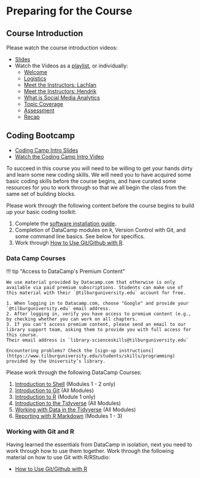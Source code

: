 # Preparing for the Course

## Course Introduction

Please watch the course introduction videos:

* [Slides](assets/lectures/course_prep/smwa_intro.pdf)
* Watch the Videos as a [playlist](https://www.youtube.com/watch?v=b8v6ZjOyPNA&list=PL9QkA7C7GRGVct5aKmivJXzhXKfA0tMWn), or individually:
    * [Welcome](https://youtu.be/b8v6ZjOyPNA)
    * [Logistics](https://youtu.be/AEWbQ16521A)
    * [Meet the Instructors: Lachlan](https://youtu.be/mgsf25doADM)
    * [Meet the Instructors: Hendrik](https://youtu.be/x1Fes2cd3uE)
    * [What is Social Media Analytics](https://youtu.be/Lj0hbp2siIY)
    * [Topic Coverage](https://youtu.be/zL08rQ2dwWU)
    * [Assessment](https://youtu.be/KTLTdwLTQLc)
    * [Recap](https://youtu.be/qyRuREG7nuk)

## Coding Bootcamp

* [Coding Camp Intro Slides](assets/lectures/course_prep/codecamp.pdf)
* [Watch the Coding Camp Intro Video](https://youtu.be/kPZdgpJXHg0)

To succeed in this course you will need to be willing to get your hands dirty and learn some new coding skills.
We will need you to have acquired some basic coding skills before the course begins, and have curated some resources for you to work through so that we all begin the class from the same set of building blocks.

Please work through the following content before the course begins to build up your basic coding toolkit:

1. Complete the [software installation guide](../software_install).
2. Completion of DataCamp modules on `R`, Version Control with Git, and some command line basics. See below for specifics.
3. Work through [How to Use Git/Github with R][git-r].

### Data Camp Courses

!!! tip "Access to DataCamp's Premium Content"

    We use material provided by Datacamp.com that otherwise is only available via paid premium subscriptions. Students can make use of this material with their `@tilburguniversity.edu` account for free.

    1. When logging in to Datacamp.com, choose "Google" and provide your `@tilburguniversity.edu` email address.
    2. After logging in, verify you have access to premium content (e.g., by checking whether you can work on all chapters.
    3. If you can't access premium content, please send an email to our library support team, asking them to provide you with full access for this course. 
    Their email address is `library-scienceskills@tilburguniversity.edu`

    Encountering problems? Check the [sign-up instructions](https://www.tilburguniversity.edu/students/skills/programming) provided by the University’s library.

Please work through the following DataCamp Courses:

1. [Introduction to Shell](https://learn.datacamp.com/courses/introduction-to-shell) (Modules 1 - 2 only)
2. [Introduction to Git](https://learn.datacamp.com/courses/introduction-to-git) (All Modules)
3. [Introduction to R](https://learn.datacamp.com/courses/free-introduction-to-r) (Module 1 only)
4. [Introduction to the Tidyverse](https://learn.datacamp.com/courses/introduction-to-the-tidyverse) (All Modules)
5. [Working with Data in the Tidyverse](https://learn.datacamp.com/courses/working-with-data-in-the-tidyverse) (All Modules)
6. [Reporting with R Markdown](https://learn.datacamp.com/courses/reporting-with-rmarkdown) (Modules 1 - 3)

### Working with Git and R

Having learned the essentials from DataCamp in isolation, next you need to work through how to use them together.
Work through the following material on how to use Git with R/RStudio:

* [How to Use Git/Github with R][git-r]

[git-r]: https://rfortherestofus.com/2021/02/how-to-use-git-github-with-r/
